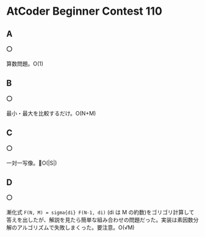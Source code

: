 # AtCoder Beginner Contest 110

## A

:o:

算数問題。O(1)

## B

:o:

最小・最大を比較するだけ。O(N+M)

## C

:o:

一対一写像。O(|S|)

## D

:o:

漸化式 `F(N, M) = sigma{di} F(N-1, di)` (di は M の約数)をゴリゴリ計算して答えを出したが、解説を見たら簡単な組み合わせの問題だった。実装は素因数分解のアルゴリズムで失敗しまくった。要注意。O(√M)
